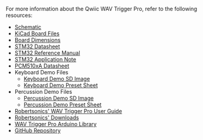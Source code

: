 For more information about the Qwiic WAV Trigger Pro, refer to the following resources:

* [Schematic](./assets/board_files/SparkFun_Qwiic_WAV_Trigger_Pro.pdf)
* [KiCad Board Files](./assets/board_files/SparkFun_Qwiic_WAV_Trigger_Pro.zip)
* [Board Dimensions](./assets/board_files/SparkFun_Qwiic_WAV_Trigger_Pro-Dimensions.jpg)
* [STM32 Datasheet](./assets/component_documentation/stm32h750ib.pdf)
* [STM32 Reference Manual](./assets/component_documentation/dm00314099-stm32h742-stm32h743-753-and-stm32h750-value-line-advanced-arm-based-32-bit-mcus-stmicroelectronics.pdf)
* [STM32 Application Note](./assets/component_documentation/an4938-getting-started-with-stm32h74xig-and-stm32h75xig-mcu-hardware-development-stmicroelectronics.pdf)
* [PCM510xA Datasheet](./assets/component_documentation/pcm5100a.pdf)
* Keyboard Demo Files
    * [Keyboard Demo SD Image](https://drive.google.com/file/d/1p7ypTW1kkzhkjJAnVlSuE6utTSC1Ljyd/view)
    * [Keyboard Demo Preset Sheet](https://docs.google.com/spreadsheets/d/1rwLasRLAfwSD74WbSEi_ZzUZDugceNfaMRffIZ08Qa0/edit?gid=0#gid=0)
* Percussion Demo Files
    * [Percussion Demo SD Image](https://drive.google.com/file/d/10YIjcX3KPo2wQbK0kOHm8vAypqxIgcHO/view)
    * [Percussion Demo Preset Sheet](https://docs.google.com/spreadsheets/d/1vp9_36zpnPWcXSzHMWwwxRJSGP73pbZOnCWk7p7_FoQ/edit?gid=0#gid=0)
* [Robertsonics' WAV Trigger Pro User Guide](https://www.robertsonics.com/wtpro-overview)
* [Robertsonics' Downloads](https://www.robertsonics.com/downloads/)
* [WAV Trigger Pro Arduino Library](https://github.com/robertsonics/WAV_Trigger_Pro_Qwiic_Arduino_Library)
* [GitHub Repository](https://github.com/sparkfun/SparkFun_Qwiic_WAV_Trigger_Pro)